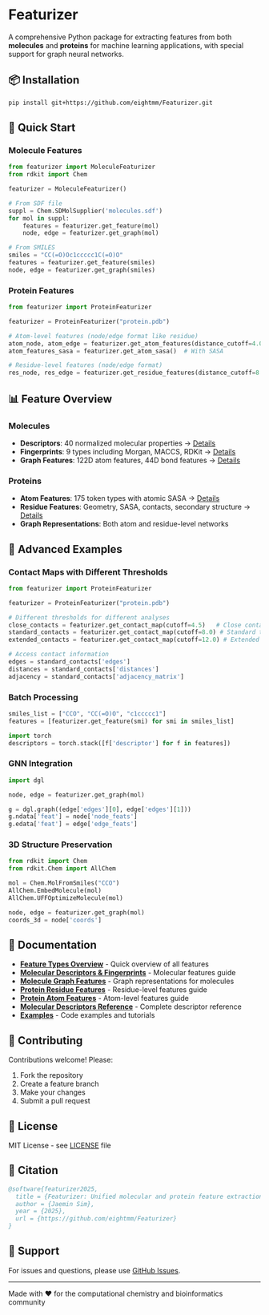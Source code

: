 # Featurizer

A comprehensive Python package for extracting features from both **molecules** and **proteins** for machine learning applications, with special support for graph neural networks.


## 📦 Installation

```bash
pip install git+https://github.com/eightmm/Featurizer.git
```

## 🚀 Quick Start

### Molecule Features
```python
from featurizer import MoleculeFeaturizer
from rdkit import Chem

featurizer = MoleculeFeaturizer()

# From SDF file
suppl = Chem.SDMolSupplier('molecules.sdf')
for mol in suppl:
    features = featurizer.get_feature(mol)
    node, edge = featurizer.get_graph(mol)

# From SMILES
smiles = "CC(=O)Oc1ccccc1C(=O)O"
features = featurizer.get_feature(smiles)
node, edge = featurizer.get_graph(smiles)
```

### Protein Features
```python
from featurizer import ProteinFeaturizer

featurizer = ProteinFeaturizer("protein.pdb")

# Atom-level features (node/edge format like residue)
atom_node, atom_edge = featurizer.get_atom_features(distance_cutoff=4.0)  # Graph format
atom_features_sasa = featurizer.get_atom_sasa()  # With SASA

# Residue-level features (node/edge format)
res_node, res_edge = featurizer.get_residue_features(distance_cutoff=8.0)  # Graph format
```

## 📊 Feature Overview

### Molecules
- **Descriptors**: 40 normalized molecular properties → [Details](docs/molecular_descriptors.md)
- **Fingerprints**: 9 types including Morgan, MACCS, RDKit → [Details](docs/molecule_feature.md)
- **Graph Features**: 122D atom features, 44D bond features → [Details](docs/molecule_graph.md)

### Proteins
- **Atom Features**: 175 token types with atomic SASA → [Details](docs/protein_atom_feature.md)
- **Residue Features**: Geometry, SASA, contacts, secondary structure → [Details](docs/protein_residue_feature.md)
- **Graph Representations**: Both atom and residue-level networks

## 🔧 Advanced Examples

### Contact Maps with Different Thresholds
```python
from featurizer import ProteinFeaturizer

featurizer = ProteinFeaturizer("protein.pdb")

# Different thresholds for different analyses
close_contacts = featurizer.get_contact_map(cutoff=4.5)   # Close contacts only
standard_contacts = featurizer.get_contact_map(cutoff=8.0) # Standard threshold
extended_contacts = featurizer.get_contact_map(cutoff=12.0) # Extended interactions

# Access contact information
edges = standard_contacts['edges']
distances = standard_contacts['distances']
adjacency = standard_contacts['adjacency_matrix']
```

### Batch Processing
```python
smiles_list = ["CCO", "CC(=O)O", "c1ccccc1"]
features = [featurizer.get_feature(smi) for smi in smiles_list]

import torch
descriptors = torch.stack([f['descriptor'] for f in features])
```

### GNN Integration
```python
import dgl

node, edge = featurizer.get_graph(mol)

g = dgl.graph((edge['edges'][0], edge['edges'][1]))
g.ndata['feat'] = node['node_feats']
g.edata['feat'] = edge['edge_feats']
```

### 3D Structure Preservation
```python
from rdkit import Chem
from rdkit.Chem import AllChem

mol = Chem.MolFromSmiles("CCO")
AllChem.EmbedMolecule(mol)
AllChem.UFFOptimizeMolecule(mol)

node, edge = featurizer.get_graph(mol)
coords_3d = node['coords']
```

## 📖 Documentation

- **[Feature Types Overview](docs/feature_types.md)** - Quick overview of all features
- **[Molecular Descriptors & Fingerprints](docs/molecule_feature.md)** - Molecular features guide
- **[Molecule Graph Features](docs/molecule_graph.md)** - Graph representations for molecules
- **[Protein Residue Features](docs/protein_residue_feature.md)** - Residue-level features guide
- **[Protein Atom Features](docs/protein_atom_feature.md)** - Atom-level features guide
- **[Molecular Descriptors Reference](docs/molecular_descriptors.md)** - Complete descriptor reference
- **[Examples](examples/)** - Code examples and tutorials

## 🤝 Contributing

Contributions welcome! Please:
1. Fork the repository
2. Create a feature branch
3. Make your changes
4. Submit a pull request

## 📄 License

MIT License - see [LICENSE](LICENSE) file

## 📖 Citation

```bibtex
@software{featurizer2025,
  title = {Featurizer: Unified molecular and protein feature extraction},
  author = {Jaemin Sim},
  year = {2025},
  url = {https://github.com/eightmm/Featurizer}
}
```

## 🐛 Support

For issues and questions, please use [GitHub Issues](https://github.com/eightmm/Featurizer/issues).

---
Made with ❤️ for the computational chemistry and bioinformatics community
